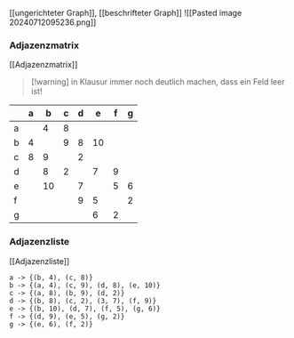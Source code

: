 [[ungerichteter Graph]], [[beschrifteter Graph]]
![[Pasted image 20240712095236.png]]

### Adjazenzmatrix
[[Adjazenzmatrix]]

> [!warning] in Klausur immer noch deutlich machen, dass ein Feld leer ist!

|     | a   | b   | c   | d   | e   | f   | g   |
| --- | --- | --- | --- | --- | --- | --- | --- |
| a   |     | 4   | 8   |     |     |     |     |
| b   | 4   |     | 9   | 8   | 10  |     |     |
| c   | 8   | 9   |     | 2   |     |     |     |
| d   |     | 8   | 2   |     | 7   | 9   |     |
| e   |     | 10  |     | 7   |     | 5   | 6   |
| f   |     |     |     | 9   | 5   |     | 2   |
| g   |     |     |     |     | 6   | 2   |     |



### Adjazenzliste
[[Adjazenzliste]]

```list
a -> {(b, 4), (c, 8)}
b -> {(a, 4), (c, 9), (d, 8), (e, 10)}
c -> {(a, 8), (b, 9), (d, 2)}
d -> {(b, 8), (c, 2), (3, 7), (f, 9)}
e -> {(b, 10), (d, 7), (f, 5), (g, 6)}
f -> {(d, 9), (e, 5), (g, 2)}
g -> {(e, 6), (f, 2)}
```
